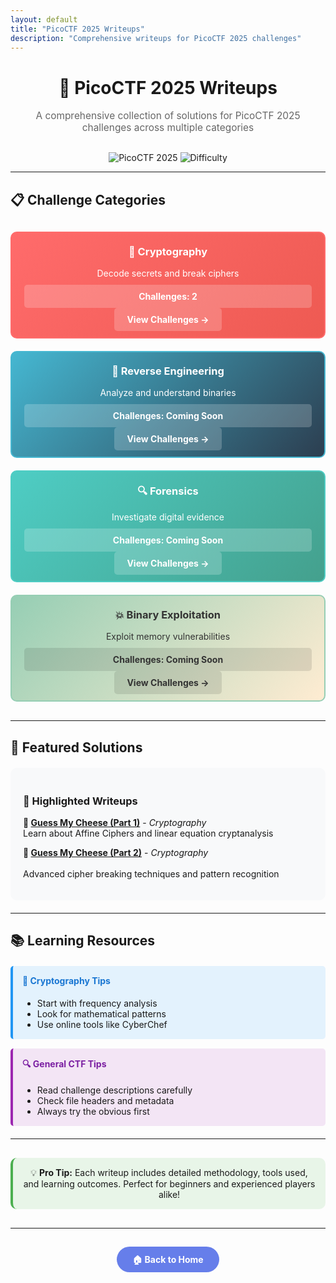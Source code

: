 ```yaml
---
layout: default
title: "PicoCTF 2025 Writeups"
description: "Comprehensive writeups for PicoCTF 2025 challenges"
---
```


<div align="center">
  <h1>🚩 PicoCTF 2025 Writeups</h1>
  <p style="font-size: 1.1em; color: #666; margin-bottom: 30px;">
    A comprehensive collection of solutions for PicoCTF 2025 challenges across multiple categories
  </p>
  
  <img src="https://img.shields.io/badge/CTF-PicoCTF%202025-blue?style=for-the-badge" alt="PicoCTF 2025" />
  <img src="https://img.shields.io/badge/Difficulty-Beginner%20to%20Intermediate-green?style=for-the-badge" alt="Difficulty" />
</div>

---

## 📋 Challenge Categories

<div style="display: grid; grid-template-columns: repeat(auto-fit, minmax(250px, 1fr)); gap: 20px; margin: 30px 0;">

  <div style="border: 2px solid #ff6b6b; border-radius: 10px; padding: 20px; background: linear-gradient(135deg, #ff6b6b 0%, #ee5a52 100%); color: white; text-align: center;">
    <h3 style="margin-top: 0; color: white;">🔐 Cryptography</h3>
    <p style="margin: 10px 0;">Decode secrets and break ciphers</p>
    <div style="background: rgba(255,255,255,0.2); border-radius: 5px; padding: 10px; margin: 10px 0;">
      <strong>Challenges: 2</strong>
    </div>
    <a href="Crypto/index.md" style="background: rgba(255,255,255,0.2); color: white; padding: 10px 20px; border-radius: 5px; text-decoration: none; font-weight: bold;">View Challenges →</a>
  </div>

  <div style="border: 2px solid #45b7d1; border-radius: 10px; padding: 20px; background: linear-gradient(135deg, #45b7d1 0%, #2c3e50 100%); color: white; text-align: center;">
    <h3 style="margin-top: 0; color: white;">🔄 Reverse Engineering</h3>
    <p style="margin: 10px 0;">Analyze and understand binaries</p>
    <div style="background: rgba(255,255,255,0.2); border-radius: 5px; padding: 10px; margin: 10px 0;">
      <strong>Challenges: Coming Soon</strong>
    </div>
    <a href="Reverse Engineering/index.md" style="background: rgba(255,255,255,0.2); color: white; padding: 10px 20px; border-radius: 5px; text-decoration: none; font-weight: bold;">View Challenges →</a>
  </div>

  <div style="border: 2px solid #4ecdc4; border-radius: 10px; padding: 20px; background: linear-gradient(135deg, #4ecdc4 0%, #44a08d 100%); color: white; text-align: center;">
    <h3 style="margin-top: 0; color: white;">🔍 Forensics</h3>
    <p style="margin: 10px 0;">Investigate digital evidence</p>
    <div style="background: rgba(255,255,255,0.2); border-radius: 5px; padding: 10px; margin: 10px 0;">
      <strong>Challenges: Coming Soon</strong>
    </div>
    <a href="Forensics/index.md" style="background: rgba(255,255,255,0.2); color: white; padding: 10px 20px; border-radius: 5px; text-decoration: none; font-weight: bold;">View Challenges →</a>
  </div>

  <div style="border: 2px solid #96ceb4; border-radius: 10px; padding: 20px; background: linear-gradient(135deg, #96ceb4 0%, #ffecd2 100%); color: #333; text-align: center;">
    <h3 style="margin-top: 0; color: #333;">💥 Binary Exploitation</h3>
    <p style="margin: 10px 0;">Exploit memory vulnerabilities</p>
    <div style="background: rgba(0,0,0,0.1); border-radius: 5px; padding: 10px; margin: 10px 0;">
      <strong>Challenges: Coming Soon</strong>
    </div>
    <a href="Binary/index.md" style="background: rgba(0,0,0,0.1); color: #333; padding: 10px 20px; border-radius: 5px; text-decoration: none; font-weight: bold;">View Challenges →</a>
  </div>

</div>

---

## 🎯 Featured Solutions

<div style="background: #f8f9fa; padding: 20px; border-radius: 10px; margin: 20px 0;">
  <h3>🌟 Highlighted Writeups</h3>
  
  **🧀 [Guess My Cheese (Part 1)](Crypto/GMC1.md)** - *Cryptography*
  <br>Learn about Affine Ciphers and linear equation cryptanalysis
  
  **🧀 [Guess My Cheese (Part 2)](Crypto/GMC2.md)** - *Cryptography*  
  <br>Advanced cipher breaking techniques and pattern recognition
</div>

---

## 📚 Learning Resources

<div style="display: flex; flex-wrap: wrap; gap: 15px; margin: 20px 0;">
  <div style="background: #e3f2fd; border-left: 4px solid #2196f3; padding: 15px; border-radius: 5px; flex: 1; min-width: 250px;">
    <h4 style="margin-top: 0; color: #1976d2;">🔐 Cryptography Tips</h4>
    <ul style="margin: 0;">
      <li>Start with frequency analysis</li>
      <li>Look for mathematical patterns</li>
      <li>Use online tools like CyberChef</li>
    </ul>
  </div>
  
  <div style="background: #f3e5f5; border-left: 4px solid #9c27b0; padding: 15px; border-radius: 5px; flex: 1; min-width: 250px;">
    <h4 style="margin-top: 0; color: #7b1fa2;">🔍 General CTF Tips</h4>
    <ul style="margin: 0;">
      <li>Read challenge descriptions carefully</li>
      <li>Check file headers and metadata</li>
      <li>Always try the obvious first</li>
    </ul>
  </div>
</div>

---

<div style="text-align: center; margin: 30px 0;">
  <p style="background: #e8f5e8; padding: 15px; border-radius: 10px; border-left: 4px solid #4caf50;">
    💡 <strong>Pro Tip:</strong> Each writeup includes detailed methodology, tools used, and learning outcomes. Perfect for beginners and experienced players alike!
  </p>
</div>

---

<div style="text-align: center; margin-top: 40px;">
  <a href="../index.md" style="background: #667eea; color: white; padding: 12px 25px; border-radius: 25px; text-decoration: none; font-weight: bold;">🏠 Back to Home</a>
</div>
